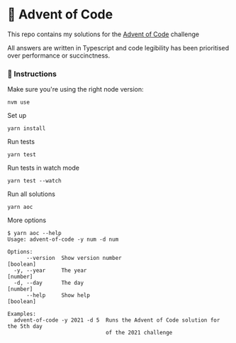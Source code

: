 # 🎅 Advent of Code

This repo contains my solutions for the [Advent of Code](https://adventofcode.com/) challenge

All answers are written in Typescript and code legibility has been prioritised over performance or succinctness.

### 🎄 Instructions

Make sure you're using the right node version:

```
nvm use
```

Set up

```
yarn install
```

Run tests

```
yarn test
```

Run tests in watch mode

```
yarn test --watch
```

Run all solutions

```
yarn aoc
```

More options

```
$ yarn aoc --help
Usage: advent-of-code -y num -d num

Options:
      --version  Show version number                                   [boolean]
  -y, --year     The year                                               [number]
  -d, --day      The day                                                [number]
      --help     Show help                                             [boolean]

Examples:
  advent-of-code -y 2021 -d 5  Runs the Advent of Code solution for the 5th day
                               of the 2021 challenge
```
